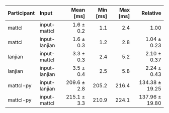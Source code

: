 | Participant | Input | Mean [ms] | Min [ms] | Max [ms] | Relative |
|:---|:---|---:|---:|---:|---:|
| mattcl | input-mattcl | 1.6 ± 0.2 | 1.1 | 2.4 | 1.00 |
| mattcl | input-lanjian | 1.6 ± 0.3 | 1.2 | 2.8 | 1.04 ± 0.23 |
| lanjian | input-mattcl | 3.3 ± 0.3 | 2.4 | 5.2 | 2.10 ± 0.37 |
| lanjian | input-lanjian | 3.5 ± 0.4 | 2.5 | 5.8 | 2.24 ± 0.43 |
| mattcl-py | input-lanjian | 209.6 ± 2.8 | 205.2 | 216.4 | 134.38 ± 19.25 |
| mattcl-py | input-mattcl | 215.1 ± 3.3 | 210.9 | 224.1 | 137.96 ± 19.80 |

